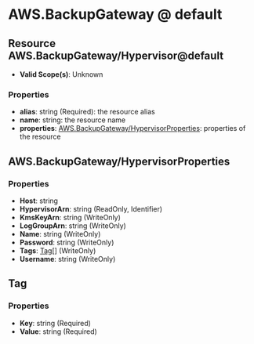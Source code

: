 # AWS.BackupGateway @ default

## Resource AWS.BackupGateway/Hypervisor@default
* **Valid Scope(s)**: Unknown
### Properties
* **alias**: string (Required): the resource alias
* **name**: string: the resource name
* **properties**: [AWS.BackupGateway/HypervisorProperties](#awsbackupgatewayhypervisorproperties): properties of the resource

## AWS.BackupGateway/HypervisorProperties
### Properties
* **Host**: string
* **HypervisorArn**: string (ReadOnly, Identifier)
* **KmsKeyArn**: string (WriteOnly)
* **LogGroupArn**: string (WriteOnly)
* **Name**: string (WriteOnly)
* **Password**: string (WriteOnly)
* **Tags**: [Tag](#tag)[] (WriteOnly)
* **Username**: string (WriteOnly)

## Tag
### Properties
* **Key**: string (Required)
* **Value**: string (Required)

